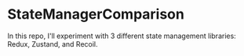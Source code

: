 # StateManagerComparison
In this repo, I'll experiment with 3 different state management libraries: Redux, Zustand, and Recoil.
